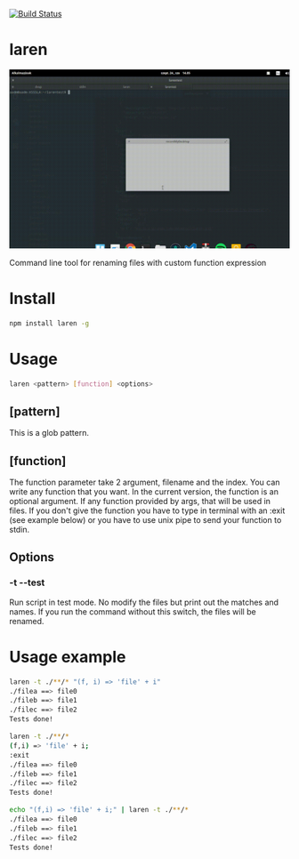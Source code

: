 [![Build Status](https://travis-ci.org/devmetal/laren.svg?branch=master)](https://travis-ci.org/devmetal/laren)

<!-- TITLE/ -->

<h1>laren</h1>

<!-- /TITLE -->


![](out.gif)

<!-- DESCRIPTION/ -->

Command line tool for renaming files with custom function expression

<!-- /DESCRIPTION -->


<h1>Install</h1>

```bash
npm install laren -g
```

<h1>Usage</h1>

```bash
laren <pattern> [function] <options>
```

<h2>[pattern]</h2>
This is a glob pattern.

<h2>[function]</h2>
The function parameter take 2 argument, filename and the index. You can write any function that you want.
In the current version, the function is an optional argument. If any function provided by args, that will be used in files.
If you don't give the function you have to type in terminal with an :exit (see example below) or you have to use unix pipe to
send your function to stdin.

<h2>Options</h2>

<h3>-t --test</h3>
Run script in test mode. No modify the files but print out the matches and names. If you run the command without this switch,
the files will be renamed.

<h1>Usage example</h1>

```bash
laren -t ./**/* "(f, i) => 'file' + i"
./filea ==> file0
./fileb ==> file1
./filec ==> file2
Tests done!
```

```bash
laren -t ./**/*
(f,i) => 'file' + i;
:exit
./filea ==> file0
./fileb ==> file1
./filec ==> file2
Tests done!
```

```bash
echo "(f,i) => 'file' + i;" | laren -t ./**/*
./filea ==> file0
./fileb ==> file1
./filec ==> file2
Tests done!
```
